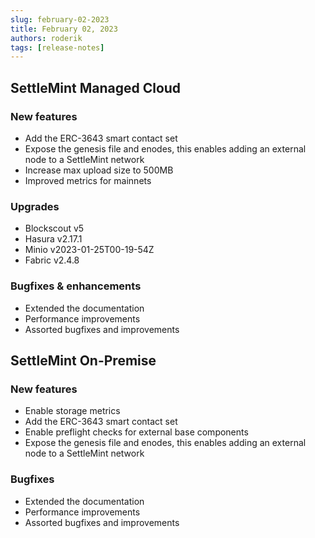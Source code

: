 ```yaml
---
slug: february-02-2023
title: February 02, 2023
authors: roderik
tags: [release-notes]
---
```


## SettleMint Managed Cloud

### New features

- Add the ERC-3643 smart contact set
- Expose the genesis file and enodes, this enables adding an external node to a SettleMint network
- Increase max upload size to 500MB
- Improved metrics for mainnets

### Upgrades

- Blockscout v5
- Hasura v2.17.1
- Minio v2023-01-25T00-19-54Z
- Fabric v2.4.8

### Bugfixes & enhancements

- Extended the documentation
- Performance improvements
- Assorted bugfixes and improvements

## SettleMint On-Premise

### New features

- Enable storage metrics
- Add the ERC-3643 smart contact set
- Enable preflight checks for external base components
- Expose the genesis file and enodes, this enables adding an external node to a SettleMint network

### Bugfixes

- Extended the documentation
- Performance improvements
- Assorted bugfixes and improvements
